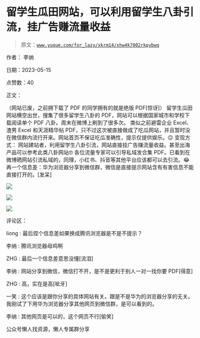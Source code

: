 # 留学生瓜田网站，可以利用留学生八卦引流，挂广告赚流量收益

> 原文：[`www.yuque.com/for_lazy/xkrm14/xhw4k7002rkpybwq`](https://www.yuque.com/for_lazy/xkrm14/xhw4k7002rkpybwq)

作者： 李纳

日期：2023-05-15

点赞数：40

正文：

（网站已废，之前拥下载了 PDF 的同学拥有的就是绝版 PDF[惊讶]） 留学生瓜田网站横空出世，搜集了很多留学生八卦的 PDF，网站可以根据国家城市和学校下载阅读单个 PDF 八卦。周末在微博上刷到了很多次。 类似之前避雷企业 Excel、渣男 Excel 和天涯精华帖 PDF，只不过这次被直接做成了吃瓜网站，并且暂时没在微信群内流行开来。网站首页不保证吃瓜准确性，提示仅提供娱乐。😉 变现方式： 网站建站者，利用留学生八卦引流，网站直接挂广告赚流量收益。甚至出海产品可以参考此类八卦网站🤓 各位流量专家可以引导私域发合集 PDF。已看到在微博晒网站引流私域的，同理，小红书、抖音等其他平台应该都可以去引流。😂 再一个信息差：华为浏览器分享到微信群，微信是直接提示网站含有有害信息不能直接打开的。[发呆]

![](img/9083f863e441acb2617ddd89e996285a.png)

![](img/4f0fc97772022ff261b249706510198e.png)

![](img/7a03514784d0902f054a6beada38bc16.png)

评论区：

liong : 最后捏个信息差如果换成腾讯浏览器是不是不提示？

李纳 : 腾讯浏览器母鸡啊

ZHG : 最后一个信息差意思没懂[流泪]

李纳 : 网站分享到微信，微信打不开，是不是更利于别人一对一找你要 PDF[得意]

ZHG : 高，实在是高[呲牙]

一笑 : 这个应该是跟你分享的具体网站有关。跟是不是华为的浏览器分享的无关。我刚试了下用华为浏览器分享其他网页到微信群，是可以看到的。

李纳 : 其他网页是可以的，这个网页不行[偷笑]

公众号懒人找资源，懒人专属群分享

